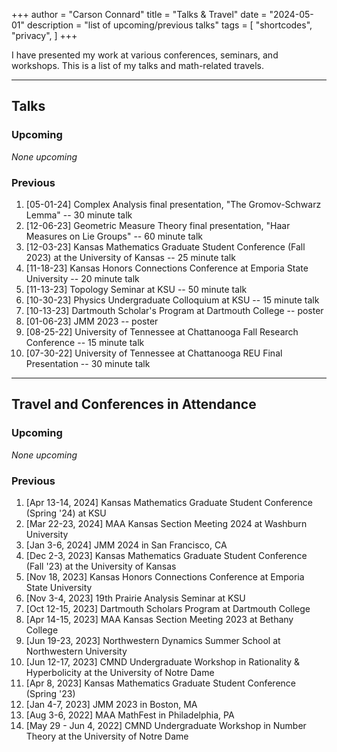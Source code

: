 +++
author = "Carson Connard"
title = "Talks & Travel"
date = "2024-05-01"
description = "list of upcoming/previous talks"
tags = [
    "shortcodes",
    "privacy",
]
+++

I have presented my work at various conferences, seminars, and workshops. This is a list of my talks and math-related travels.
<!--more-->
---
## Talks

### Upcoming
 
*None upcoming*

### Previous

1. [05-01-24] Complex Analysis final presentation, "The Gromov-Schwarz Lemma" -- 30 minute talk
2. [12-06-23] Geometric Measure Theory final presentation, "Haar Measures on Lie Groups" -- 60 minute talk
3. [12-03-23] Kansas Mathematics Graduate Student Conference (Fall 2023) at the University of Kansas -- 25 minute talk
4. [11-18-23] Kansas Honors Connections Conference at Emporia State University -- 20 minute talk
5. [11-13-23] Topology Seminar at KSU -- 50 minute talk
6. [10-30-23] Physics Undergraduate Colloquium at KSU -- 15 minute talk
7. [10-13-23] Dartmouth Scholar's Program at Dartmouth College -- poster
8. [01-06-23] JMM 2023 -- poster
9. [08-25-22] University of Tennessee at Chattanooga Fall Research Conference -- 15 minute talk
10. [07-30-22] University of Tennessee at Chattanooga REU Final Presentation -- 30 minute talk

---

## Travel and Conferences in Attendance

### Upcoming

*None upcoming*

### Previous

1. [Apr 13-14, 2024] Kansas Mathematics Graduate Student Conference (Spring '24) at KSU
2. [Mar 22-23, 2024] MAA Kansas Section Meeting 2024 at Washburn University
3. [Jan 3-6, 2024] JMM 2024 in San Francisco, CA
4. [Dec 2-3, 2023] Kansas Mathematics Graduate Student Conference (Fall '23) at the University of Kansas
5. [Nov 18, 2023] Kansas Honors Connections Conference at Emporia State University
6. [Nov 3-4, 2023] 19th Prairie Analysis Seminar at KSU
7. [Oct 12-15, 2023] Dartmouth Scholars Program at Dartmouth College
8. [Apr 14-15, 2023] MAA Kansas Section Meeting 2023 at Bethany College
9. [Jun 19-23, 2023] Northwestern Dynamics Summer School at Northwestern University
10. [Jun 12-17, 2023] CMND Undergraduate Workshop in Rationality & Hyperbolicity at the University of Notre Dame
11. [Apr 8, 2023] Kansas Mathematics Graduate Student Conference (Spring '23)
12. [Jan 4-7, 2023] JMM 2023 in Boston, MA
13. [Aug 3-6, 2022] MAA MathFest in Philadelphia, PA
14. [May 29 - Jun 4, 2022] CMND Undergraduate Workshop in Number Theory at the University of Notre Dame